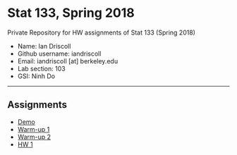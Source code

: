 # Stat 133, Spring 2018

Private Repository for HW assignments of Stat 133 (Spring 2018)

- Name: Ian Driscoll
- Github username: iandriscoll
- Email: iandriscoll [at] berkeley.edu
- Lab section: 103
- GSI: Ninh Do

-----

## Assignments

- [Demo](demo)
- [Warm-up 1](warmup1)
- [Warm-up 2](warmup2)
- [HW 1](hw01)


